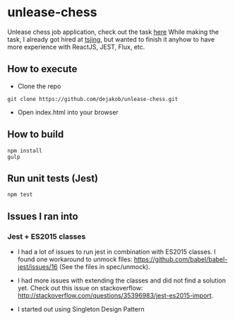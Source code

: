 # unlease-chess
Unlease chess job application, check out the task [here](task.md)
While making the task, I already got hired at [tsjing](http://tsjing.eu),
but wanted to finish it anyhow to have more experience with ReactJS, JEST, Flux, etc.

## How to execute
* Clone the repo
```
git clone https://github.com/dejakob/unlease-chess.git
```
* Open index.html into your browser

## How to build
```
npm install
gulp
```

## Run unit tests (Jest)
```
npm test
```

## Issues I ran into
### Jest + ES2015 classes
* I had a lot of issues to run jest in combination with ES2015 classes.
I found one workaround to unmock files: https://github.com/babel/babel-jest/issues/16 (See the files in spec/unmock).

* I had more issues with extending the classes and did not find a solution yet.
Check out this issue on stackoverflow: http://stackoverflow.com/questions/35396983/jest-es2015-import.

* I started out using Singleton Design Pattern